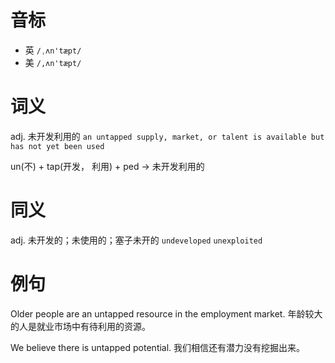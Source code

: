 # 音标

- 英 `/ˌʌn'tæpt/`
- 美 `/,ʌn'tæpt/`

# 词义

adj. 未开发利用的
`an untapped supply, market, or talent is available but has not yet been used`



un(不) + tap(开发， 利用) + ped → 未开发利用的

# 同义

adj. 未开发的；未使用的；塞子未开的
`undeveloped` `unexploited`

# 例句

Older people are an untapped resource in the employment market.
年龄较大的人是就业市场中有待利用的资源。

We believe there is untapped potential.
我们相信还有潜力没有挖掘出来。


